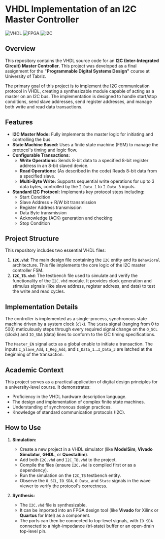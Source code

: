 # VHDL Implementation of an I2C Master Controller

![VHDL](https://img.shields.io/badge/VHDL-IEEE%201076-blue)
![FPGA](https://img.shields.io/badge/FPGA-Ready-green)
![I2C](https://img.shields.io/badge/Protocol-I2C-purple)

## Overview

This repository contains the VHDL source code for an **I2C (Inter-Integrated Circuit) Master Controller**. This project was developed as a final assignment for the **"Programmable Digital Systems Design"** course at University of Tabriz.

The primary goal of this project is to implement the I2C communication protocol in VHDL, creating a synthesizable module capable of acting as a master on an I2C bus. The implementation is designed to handle start/stop conditions, send slave addresses, send register addresses, and manage both write and read data transactions.

## Features

* **I2C Master Mode:** Fully implements the master logic for initiating and controlling the bus.
* **State Machine Based:** Uses a finite state machine (FSM) to manage the protocol's timing and logic flow.
* **Configurable Transactions:**
    * **Write Operations:** Sends 8-bit data to a specified 8-bit register address in an 8-bit slaved device.
    * **Read Operations:** (As described in the code) Reads 8-bit data from a specified slave.
    * **Multi-Byte Write:** Supports sequential write operations for up to 3 data bytes, controlled by the `I_Data_1` to `I_Data_3` inputs.
* **Standard I2C Protocol:** Implements key protocol steps including:
    * Start Condition
    * Slave Address + R/W bit transmission
    * Register Address transmission
    * Data Byte transmission
    * Acknowledge (ACK) generation and checking
    * Stop Condition

## Project Structure

This repository includes two essential VHDL files:

1.  **`I2C.vhd`**: The main design file containing the `I2C` entity and its `Behavioral` architecture. This file implements the core logic of the I2C master controller FSM.
2.  **`I2C_TB.vhd`**: The testbench file used to simulate and verify the functionality of the `I2C.vhd` module. It provides clock generation and stimulus signals (like slave address, register address, and data) to test the write and read cycles.

## Implementation Details

The controller is implemented as a single-process, synchronous state machine driven by a system clock (`clk`). The `State` signal (ranging from 0 to 500) meticulously steps through every required signal change on the `O_SCL` (clock) and `IO_SDA` (data) lines to conform to the I2C timing specifications.

The `Master_EN` signal acts as a global enable to initiate a transaction. The inputs `I_Slave_Add`, `I_Reg_Add`, and `I_Data_1`...`I_Data_3` are latched at the beginning of the transaction.

## Academic Context

This project serves as a practical application of digital design principles for a university-level course. It demonstrates:
* Proficiency in the VHDL hardware description language.
* The design and implementation of complex finite state machines.
* Understanding of synchronous design practices.
* Knowledge of standard communication protocols (I2C).

## How to Use

1.  **Simulation:**
    * Create a new project in a VHDL simulator (like **ModelSim**, **Vivado Simulator**, **GHDL**, or **QuestaSim**).
    * Add both `I2C.vhd` and `I2C_TB.vhd` to the project.
    * Compile the files (ensure `I2C.vhd` is compiled first or as a dependency).
    * Run the simulation on the `I2C_TB` testbench entity.
    * Observe the `O_SCL`, `IO_SDA`, `O_Data`, and `State` signals in the wave viewer to verify the protocol's correctness.

2.  **Synthesis:**
    * The `I2C.vhd` file is synthesizable.
    * It can be imported into an FPGA design tool (like **Vivado** for Xilinx or **Quartus** for Intel) as a component.
    * The ports can then be connected to top-level signals, with `IO_SDA` connected to a high-impedance (tri-state) buffer or an open-drain top-level pin.
